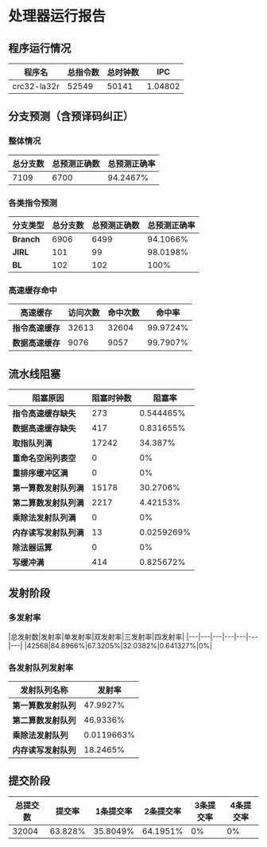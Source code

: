 # 处理器运行报告
## 程序运行情况
|程序名|总指令数|总时钟数|IPC|
|---|---|---|---|
|crc32-la32r|52549|50141|1.04802|

## 分支预测（含预译码纠正）
### 整体情况
|总分支数|总预测正确数|总预测正确率|
|---|---|---|
|7109|6700|94.2467%|

### 各类指令预测
|分支类型|总分支数|总预测正确数|总预测正确率|
|---|---|---|---|
|**Branch**| 6906 | 6499 | 94.1066%|
|**JIRL**| 101 | 99 | 98.0198%|
|**BL**| 102 | 102 | 100%|

### 高速缓存命中
|高速缓存|访问次数|命中次数|命中率|
|---|---|---|---|
|**指令高速缓存**| 32613 | 32604 | 99.9724%|
|**数据高速缓存**| 9076 | 9057 | 99.7907%|
## 流水线阻塞
|阻塞原因|阻塞时钟数|阻塞率|
|---|---|---|
|**指令高速缓存缺失**| 273 | 0.544465%|
|**数据高速缓存缺失**| 417 | 0.831655%|
|**取指队列满**| 17242 | 34.387%|
|**重命名空闲列表空**|0 | 0%|
|**重排序缓冲区满**|0 | 0%|
|**第一算数发射队列满**|15178 | 30.2706%|
|**第二算数发射队列满**|2217 | 4.42153%|
|**乘除法发射队列满**|0 | 0%|
|**内存读写发射队列满**|13 | 0.0259269%|
|**除法器运算**|0 | 0%|
|**写缓冲满**|414 | 0.825672%|

## 发射阶段
### 多发射率
|总发射数|发射率|单发射率|双发射率|三发射率|四发射率|
|---|---|---|---|---|---|---|
|42568|84.8966%|67.3205%|32.0382%|0.641327%|0%|

### 各发射队列发射率
|发射队列名称|发射率|
|---|---|
|**第一算数发射队列**|47.9927%|
|**第二算数发射队列**|46.9336%|
|**乘除法发射队列**|0.0119663%|
|**内存读写发射队列**|18.2465%|

## 提交阶段
|总提交数|提交率|1条提交率|2条提交率|3条提交率|4条提交率|
|---|---|---|---|---|---|
|32004|63.828%|35.8049%|64.1951%|0%|0%|
